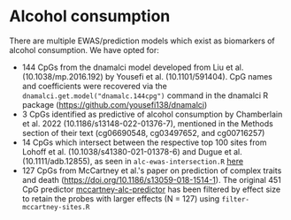 # Alcohol consumption

There are multiple EWAS/prediction models which exist as biomarkers of alcohol consumption. We have opted for:

* 144 CpGs from the dnamalci model developed from Liu et al. (10.1038/mp.2016.192) by Yousefi et al. (10.1101/591404). CpG names and coefficients were recovered via the `dnamalci.get.model("dnamalc.144cpg")` command in the dnamalci R package (https://github.com/yousefi138/dnamalci)
* 3 CpGs identified as predictive of alcohol consumption by Chamberlain et al. 2022 (10.1186/s13148-022-01376-7), mentioned in the Methods section of their text (cg06690548, cg03497652, and cg00716257)
* 14 CpGs which intersect between the respective top 100 sites from Lohoff et al. (10.1038/s41380-021-01378-6) and Dugue et al. (10.1111/adb.12855), as seen in `alc-ewas-intersection.R` [here](src/alc-ewas-intersection.R)
* 127 CpGs from McCartney et al.'s paper on prediction of complex traits and death (https://doi.org/10.1186/s13059-018-1514-1). The original 451 CpG predictor [mccartney-alc-predictor](mccartney_supplement_s3.csv) has been filtered by effect size to retain the probes with larger effects (N = 127) using `filter-mccartney-sites.R` 

